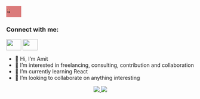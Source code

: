 <p>
    <img align="center" alt="js" height="30" width="40" src="https://github.com/amitkumarsaha/amitkumarsaha/blob/main/header.png">
</p>

<h3 align="left">Connect with me:</h3>
<p align="left">
<a href="https://www.linkedin.com/in/amitkumarsaha" target="blank"><img align="center" src="https://cdn.jsdelivr.net/npm/simple-icons@3.0.1/icons/linkedin.svg" alt="" height="30" width="40" /></a>
<a href="mailto:mail2amit.saha@yahoo.com" target="blank"><img align="center" src="https://cdn.jsdelivr.net/npm/simple-icons@3.0.1/icons/gmail.svg" alt="" height="30" width="40" /></a>
</p>

- 👋 Hi, I’m Amit
- 👀 I’m interested in freelancing, consulting, contribution and collaboration
- 🌱 I’m currently learning React
- 💞️ I’m looking to collaborate on anything interesting

<div align="center">
  <a href="https://github.com/amitkumarsaha">
  <img height="180em" src="https://github-readme-stats.vercel.app/api?username=amitkumarsaha&show_icons=true&theme=gradient&include_all_commits=true&count_private=true"/>
  <img height="180em" src="https://github-readme-stats.vercel.app/api/top-langs/?username=amitkumarsaha&layout=compact&langs_count=7&theme=gradient"/>
</div>

<!---
amitkumarsaha/amitkumarsaha is a ✨ special ✨ repository because its `README.md` (this file) appears on your GitHub profile.
You can click the Preview link to take a look at your changes.
--->

